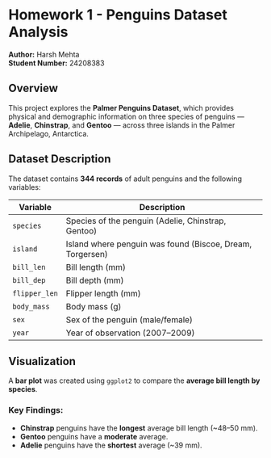 # Homework 1 - Penguins Dataset Analysis

**Author:** Harsh Mehta  
**Student Number:** 24208383  

## Overview

This project explores the **Palmer Penguins Dataset**, which provides physical and demographic information on three species of penguins — **Adelie**, **Chinstrap**, and **Gentoo** — across three islands in the Palmer Archipelago, Antarctica.

## Dataset Description

The dataset contains **344 records** of adult penguins and the following variables:

| Variable      | Description                                 |
|---------------|---------------------------------------------|
| `species`     | Species of the penguin (Adelie, Chinstrap, Gentoo) |
| `island`      | Island where penguin was found (Biscoe, Dream, Torgersen) |
| `bill_len`    | Bill length (mm)                            |
| `bill_dep`    | Bill depth (mm)                             |
| `flipper_len` | Flipper length (mm)                         |
| `body_mass`   | Body mass (g)                               |
| `sex`         | Sex of the penguin (male/female)            |
| `year`        | Year of observation (2007–2009)             |

## Visualization

A **bar plot** was created using `ggplot2` to compare the **average bill length by species**.

### Key Findings:
- **Chinstrap** penguins have the **longest** average bill length (~48–50 mm).
- **Gentoo** penguins have a **moderate** average.
- **Adelie** penguins have the **shortest** average (~39 mm).
